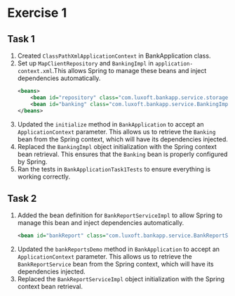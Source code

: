 # Exercise 1
## Task 1
1. Created `ClassPathXmlApplicationContext` in BankApplication class.
2. Set up `MapClientRepository` and `BankingImpl` in `application-context.xml`.This allows Spring to manage these beans 
and inject dependencies automatically.
    ```xml
    <beans>
        <bean id="repository" class="com.luxoft.bankapp.service.storage.MapClientRepository"/>
        <bean id="banking" class="com.luxoft.bankapp.service.BankingImpl" autowire="byType"/>
    </beans>
    ```
3. Updated the `initialize` method in `BankApplication` to accept an `ApplicationContext` parameter. This allows us to
retrieve the `Banking` bean from the Spring context, which will have its dependencies injected.
4. Replaced the `BankingImpl` object initialization with the Spring context bean retrieval. This ensures that the
`Banking` bean is properly configured by Spring.
5. Ran the tests in `BankApplicationTask1Tests` to ensure everything is working correctly.

## Task 2
1. Added the bean definition for `BankReportServiceImpl` to allow Spring to manage this bean and inject dependencies
automatically.
   ```xml
   <bean id="bankReport" class="com.luxoft.bankapp.service.BankReportServiceImpl" autowire="byType"/>
   ```
2. Updated the `bankReportsDemo` method in `BankApplication` to accept an `ApplicationContext` parameter. 
This allows us to retrieve the `BankReportService` bean from the Spring context, which will have its dependencies injected.
3. Replaced the `BankReportServiceImpl` object initialization with the Spring context bean retrieval.
